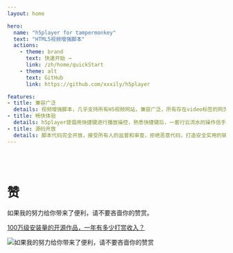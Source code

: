 ```yaml
---
layout: home

hero:
  name: "h5player for tampermonkey"
  text: "HTML5视频增强脚本"
  actions:
    - theme: brand
      text: 快速开始 →
      link: /zh/home/quickStart
    - theme: alt
      text: GitHub
      link: https://github.com/xxxily/h5player

features:
- title: 兼容广泛
  details: 视频增强脚本，几乎支持所有H5视频网站，兼容广泛，所有存在video标签的网页均支持 即使嵌在 iframe、shadowdom下均可兼容
- title: 畅快体验
  details: h5player提倡用快捷键进行播放操控，熟悉快捷键后，一套行云流水的操作信手拈来，为你提供愉悦、便捷、沉浸式的在线观影体验
- title: 源码开放
  details: 脚本代码完全开放，接受所有人的监督和审查，拒绝恶意代码，打造安全实用的辅助脚本，在自己力所能及的范围内为开源社区添砖加瓦
---
```


<br />
<br />

# 赞

如果我的努力给你带来了便利，请不要吝啬你的赞赏。  

[100万级安装量的开源作品，一年有多少打赏收入？](./home/aboutDonate.md)  

![如果我的努力给你带来了便利，请不要吝啬你的赞赏](/assets/img/donate.png)  
